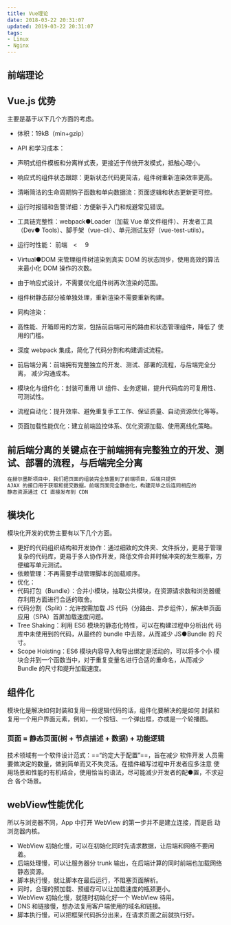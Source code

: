 ```yaml
---
title: Vue理论
date: 2018-03-22 20:31:07
updated: 2019-03-22 20:31:07
tags:
- Linux
- Nginx
---
```

## 前端理论

## Vue.js 优势

主要是基于以下几个方面的考虑。

- 体积：19kB（min+gzip）
- API 和学习成本：
- 声明式组件模板和分离样式表，更接近于传统开发模式，抵触心理小。
- 响应式的组件状态跟踪：更新状态代码更简洁，组件树重新渲染效率更高。
- 清晰简洁的生命周期钩子函数和单向数据流：页面逻辑和状态更新更可控。
- 运行时报错和告警详细：方便新手入门和规避常见错误。
- 工具链完整性：webpack●Loader（加载 Vue 单文件组件）、开发者工具（Dev●
Tools）、脚手架（vue-cli）、单元测试友好（vue-test-utils）。
- 运行时性能：
前端　<　 9
- Virtual●DOM 来管理组件树渲染到真实 DOM 的状态同步，使用高效的算法
来最小化 DOM 操作的次数。
- 由于响应式设计，不需要优化组件树再次渲染的范围。
- 组件树静态部分被单独处理，重新渲染不需要重新构建。
- 同构渲染：
- 高性能、开箱即用的方案，包括前后端可用的路由和状态管理组件，降低了
使用的门槛。
- 深度 webpack 集成，简化了代码分割和构建调试流程。

- 前后端分离：前端拥有完整独立的开发、测试、部署的流程，与后端完全分离，
减少沟通成本。
- 模块化与组件化：封装可重用 UI 组件、业务逻辑，提升代码库的可复用性、
可测试性。
- 流程自动化：提升效率、避免重复手工工作、保证质量、自动资源优化等等。
- 页面加载性能优化：建立前端监控体系、优化资源加载、使用离线化策略。

## 前后端分离的关键点在于前端拥有完整独立的开发、测试、部署的流程，与后端完全分离

```js
在赫尔墨斯项目中，我们把页面的组装完全放置到了前端项目，后端只提供
AJAX 的接口用于获取和提交数据。前端页面完全静态化，构建完毕之后连同相应的
静态资源通过 CI 直接发布到 CDN

```

## 模块化

模块化开发的优势主要有以下几个方面。

- 更好的代码组织结构和开发协作：通过细致的文件夹、文件拆分，更易于管理
复杂的代码库，更易于多人协作开发，降低文件合并时候冲突的发生概率，方
便编写单元测试。
- 依赖管理：不再需要手动管理脚本的加载顺序。
- 优化：
- 代码打包（Bundle）：合并小模块，抽取公共模块，在资源请求数和浏览器缓
存利用方面进行合适的取舍。
- 代码分割（Split）：允许按需加载 JS 代码（分路由、异步组件），解决单页面
应用（SPA）首屏加载速度问题。
- Tree Shaking：利用 ES6 模块的静态化特性，可以在构建过程中分析出代
码库中未使用到的代码，从最终的 bundle 中去除，从而减少 JS●Bundle 的
尺寸。
- Scope Hoisting：ES6 模块内容导入和导出绑定是活动的，可以将多个小
模块合并到一个函数当中，对于重复变量名进行合适的重命名，从而减少
Bundle 的尺寸和提升加载速度。

## 组件化

模块化是解决如何封装和复用一段逻辑代码的话，组件化要解决的是如何
封装和复用一个用户界面元素，例如，一个按钮、一个弹出框，亦或是一个轮播图。

### 页面 = 静态页面(树 + 节点描述 + 数据) + 功能逻辑

技术领域有一个软件设计范式：==“约定大于配置”==，旨在减少 软件开发
人员需要做决定的数量，做到简单而又不失灵活。在插件编写过程中开发者应多注意
使用场景和性能的有机结合，使用恰当的语法，尽可能减少开发者的配●置，不求迎合
各个场景。

## webView性能优化

所以与浏览器不同，App 中打开 WebView 的第一步并不是建立连接，而是启
动浏览器内核。

- WebView 初始化慢，可以在初始化同时先请求数据，让后端和网络不要闲着。
- 后端处理慢，可以让服务器分 trunk 输出，在后端计算的同时前端也加载网络
静态资源。
- 脚本执行慢，就让脚本在最后运行，不阻塞页面解析。
- 同时，合理的预加载、预缓存可以让加载速度的瓶颈更小。
- WebView 初始化慢，就随时初始化好一个 WebView 待用。
- DNS 和链接慢，想办法复用客户端使用的域名和链接。
- 脚本执行慢，可以把框架代码拆分出来，在请求页面之前就执行好。
